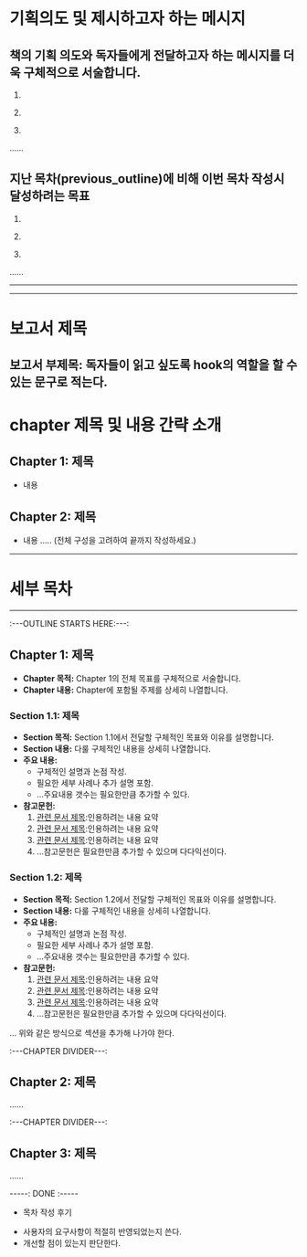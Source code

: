 # 기획의도 및 제시하고자 하는 메시지  
## 책의 기획 의도와 독자들에게 전달하고자 하는 메시지를 더욱 구체적으로 서술합니다.  
  1. ~~~~~~~~
  2. ~~~~~~~~
  3. 
  ......

## 지난 목차(previous_outline)에 비해 이번 목차 작성시 달성하려는 목표
  1. ~~~~~~~~
  2. ~~~~~~~~
  3. 
  ......

---------------------------------------------------------------------------------
--- 
# 보고서 제목
## 보고서 부제목: 독자들이 읽고 싶도록 hook의 역할을 할 수 있는 문구로 적는다.

# chapter 제목 및 내용 간략 소개
## Chapter 1: 제목 
- 내용
## Chapter 2: 제목 
- 내용
..... (전체 구성을 고려하여 끝까지 작성하세요.)

---
# 세부 목차
---------------------------------------------------------------------------------

:---OUTLINE STARTS HERE:---:

## Chapter 1: 제목  
- **Chapter 목적:** Chapter 1의 전체 목표를 구체적으로 서술합니다.  
- **Chapter 내용:** Chapter에 포함될 주제를 상세히 나열합니다.  

### Section 1.1: 제목  
- **Section 목적:** Section 1.1에서 전달할 구체적인 목표와 이유를 설명합니다.  
- **Section 내용:** 다룰 구체적인 내용을 상세히 나열합니다.  
- **주요 내용:**  
  - 구체적인 설명과 논점 작성.  
  - 필요한 세부 사례나 추가 설명 포함.  
  - ...주요내용 갯수는  필요한만큼 추가할 수 있다.
- **참고문헌:**  
  1. [관련 문서 제목](https://example.com):인용하려는 내용 요약  
  2. [관련 문서 제목](https://example.com):인용하려는 내용 요약  
  3. [관련 문서 제목](https://example.com):인용하려는 내용 요약   
  4. ...참고문헌은 필요한만큼 추가할 수 있으며 다다익선이다. 

### Section 1.2: 제목  
- **Section 목적:** Section 1.2에서 전달할 구체적인 목표와 이유를 설명합니다.  
- **Section 내용:** 다룰 구체적인 내용을 상세히 나열합니다.  
- **주요 내용:**  
  - 구체적인 설명과 논점 작성.  
  - 필요한 세부 사례나 추가 설명 포함.  
  - ...주요내용 갯수는  필요한만큼 추가할 수 있다.
- **참고문헌:**  
  1. [관련 문서 제목](https://example.com):인용하려는 내용 요약  
  2. [관련 문서 제목](https://example.com):인용하려는 내용 요약  
  3. [관련 문서 제목](https://example.com):인용하려는 내용 요약   
  4. ...참고문헌은 필요한만큼 추가할 수 있으며 다다익선이다. 

... 위와 같은 방식으로 섹션을 추가해 나가야 한다. 

:---CHAPTER DIVIDER---:

## Chapter 2: 제목
......

:---CHAPTER DIVIDER---:

## Chapter 3: 제목
......


-----: DONE :-----

+ 목차 작성 후기
- 사용자의 요구사항이 적절히 반영되었는지 쓴다.
- 개선할 점이 있는지 판단한다. 
